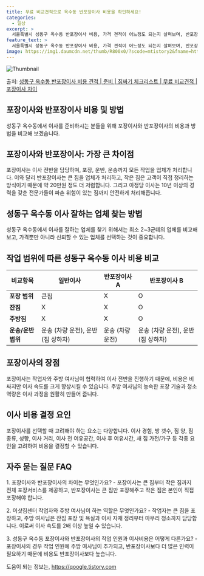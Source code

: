 ```yaml
---
title: 무료 비교견적으로 옥수동 반포장이사 비용을 확인하세요!
categories:
  - 일상
excerpt: >
  서울특별시 성동구 옥수동 반포장이사 비용, 가격 견적이 어느정도 되는지 살펴보며, 반포장이사를 준비함에 있어 짐싸기 준비 체크리스트가 무엇인지 보겠습니다. 마지막으로 포장이사와 차이점을 통해 무료 비교견적으로 어떤 것이 더 합리적인 선택인지 공유 드립니다.성동구 옥수동 포장이사 견적 샘플 보기 👈 클릭성동구 옥수동 포장이사 가격 살펴보기 👈 클릭성동구 옥수동 반포장이사 평균 이사 비용평수성동구 옥수동 평균 이사 비용원룸 이사9평 이하 (1톤)30만원~투룸/쓰리룸 이사16평 ~ 20평 (2.5톤)80만원~쓰리룸 이사21평 (5톤) ~110만원~우리집 무료 이사견적 받기 👈 클릭포장 vs 반포장: 어떤 것을 선택해야 할까?이사 방법을 선택할 때, 포장과 반포장의 가장 큰 차이점은 무엇일까요?포장이사는 ..
feature_text: >
  서울특별시 성동구 옥수동 반포장이사 비용, 가격 견적이 어느정도 되는지 살펴보며, 반포장이사를 준비함에 있어 짐싸기 준비 체크리스트가 무엇인지 보겠습니다. 마지막으로 포장이사와 차이점을 통해 무료 비교견적으로 어떤 것이 더 합리적인 선택인지 공유 드립니다.성동구 옥수동 포장이사 견적 샘플 보기 👈 클릭성동구 옥수동 포장이사 가격 살펴보기 👈 클릭성동구 옥수동 반포장이사 평균 이사 비용평수성동구 옥수동 평균 이사 비용원룸 이사9평 이하 (1톤)30만원~투룸/쓰리룸 이사16평 ~ 20평 (2.5톤)80만원~쓰리룸 이사21평 (5톤) ~110만원~우리집 무료 이사견적 받기 👈 클릭포장 vs 반포장: 어떤 것을 선택해야 할까?이사 방법을 선택할 때, 포장과 반포장의 가장 큰 차이점은 무엇일까요?포장이사는 ..
image: https://img1.daumcdn.net/thumb/R800x0/?scode=mtistory2&fname=https%3A%2F%2Fblog.kakaocdn.net%2Fdn%2FbKbL66%2FbtsHfEG3MJ9%2FNvqIWhCIqve4cRqD70cjYk%2Fimg.webp
---
```


![Thumbnail](https://img1.daumcdn.net/thumb/R800x0/?scode=mtistory2&fname=https%3A%2F%2Fblog.kakaocdn.net%2Fdn%2FbKbL66%2FbtsHfEG3MJ9%2FNvqIWhCIqve4cRqD70cjYk%2Fimg.webp)

<p>출처: <a href="https://qoogle.tistory.com/9930" rel="dofollow">성동구 옥수동 반포장이사 비용 견적 | 준비 | 짐싸기 체크리스트 | 무료 비교견적 | 포장이사 차이</a> </p>

## 포장이사와 반포장이사 비용 및 방법

성동구 옥수동에서 이사를 준비하시는 분들을 위해 포장이사와 반포장이사의 비용과 방법을 비교해 보겠습니다.

## **포장이사와 반포장이사: 가장 큰 차이점**

포장이사는 이사 전반을 담당하며, 포장, 운반, 운송까지 모든 작업을 업체가 처리합니다. 이와 달리 반포장이사는 큰 짐을 업체가 처리하고,
작은 짐은 고객이 직접 정리하는 방식이기 때문에 약 20만원 정도 더 저렴합니다. 그리고 아정당 이사는 10년 이상의 경력을 갖춘 전문가들이
파손 위험이 있는 짐까지 안전하게 처리해줍니다.

## **성동구 옥수동 이사 잘하는 업체 찾는 방법**

성동구 옥수동에서 이사를 잘하는 업체를 찾기 위해서는 최소 2~3군데의 업체를 비교해보고, 가격뿐만 아니라 신뢰할 수 있는 업체를 선택하는
것이 중요합니다.

## **작업 범위에 따른 성동구 옥수동 이사 비용 비교**

**비교항목** | **일반이사** | **반포장이사 A** | **반포장이사 B**  
---|---|---|---  
**포장 범위** | 큰짐 | X | O  
**잔짐** | X | X | O  
**주방짐** | X | X | O  
**운송/운반 범위** | 운송 (차량 운전), 운반 (짐 상하차) | 운송 (차량 운전) | 운송 (차량 운전), 운반 (짐 상하차)  
  
## **포장이사의 장점**

포장이사는 작업자와 주방 여사님이 협력하여 이사 전반을 진행하기 때문에, 비용은 비싸지만 이사 속도를 크게 향상시킬 수 있습니다. 주방
여사님의 능숙한 포장 기술과 청소 역량은 이사 과정을 원활히 만들어 줍니다.

## **이사 비용 결정 요인**

포장이사를 선택할 때 고려해야 하는 요소는 다양합니다. 이사 경험, 방 갯수, 짐 양, 짐 종류, 성향, 이사 거리, 이사 전 여유공간,
이사 후 여유시간, 새 집 가전/가구 등 각종 요인을 고려하여 비용을 결정할 수 있습니다.

## **자주 묻는 질문 FAQ**

1\. 포장이사와 반포장이사의 차이는 무엇인가요? - 포장이사는 큰 짐부터 작은 짐까지 전체 포장서비스를 제공하고, 반포장이사는 큰 짐만
포장해주고 작은 짐은 본인이 직접 포장해야 합니다.

2\. 이삿짐센터 작업자와 주방 여사님이 하는 역할은 무엇인가요? - 작업자는 큰 짐을 포장하고, 주방 여사님은 잔짐 포장 및 욕실과 이사
자재 정리부터 마무리 청소까지 담당합니다. 이로써 이사 속도를 2배 이상 높일 수 있습니다.

3\. 성동구 옥수동 포장이사와 반포장이사의 작업 인원과 이사비용은 어떻게 다른가요? - 포장이사의 경우 작업 인원에 주방 여사님이
추가되고, 반포장이사보다 더 많은 인력이 필요하기 때문에 비용도 반포장이사보다 높습니다.

 

도움이 되는 정보는, <a href="https://qoogle.tistory.com" rel="dofollow">https://qoogle.tistory.com</a>


